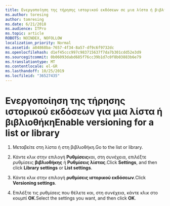 ```yaml
---
title: Ενεργοποίηση της τήρησης ιστορικού εκδόσεων σε μια λίστα ή βιβλιοθήκη
ms.author: toresing
author: tomresing
ms.date: 6/21/2018
ms.audience: ITPro
ms.topic: article
ROBOTS: NOINDEX, NOFOLLOW
localization_priority: Normal
ms.assetid: a84868ba-7657-4f34-8a57-df9c6f9732dc
ms.openlocfilehash: d1ef45ccc997c983715637f7da7b301cdd52e3d9
ms.sourcegitcommit: 0b06093dabd685f76cc39b1d7c0f8b03883b6e79
ms.translationtype: MT
ms.contentlocale: el-GR
ms.lasthandoff: 10/25/2019
ms.locfileid: "36527435"
---
```

# <a name="enable-versioning-for-a-list-or-library"></a><span data-ttu-id="aefca-102">Ενεργοποίηση της τήρησης ιστορικού εκδόσεων για μια λίστα ή βιβλιοθήκη</span><span class="sxs-lookup"><span data-stu-id="aefca-102">Enable versioning for a list or library</span></span>

1. <span data-ttu-id="aefca-103">Μεταβείτε στη λίστα ή στη βιβλιοθήκη.</span><span class="sxs-lookup"><span data-stu-id="aefca-103">Go to the list or library.</span></span>
    
2. <span data-ttu-id="aefca-104">Κάντε κλικ στην επιλογή **Ρυθμίσεις**και, στη συνέχεια, επιλέξτε ρυθμίσεις **βιβλιοθήκης** ή **Ρυθμίσεις λίστας**.</span><span class="sxs-lookup"><span data-stu-id="aefca-104">Click **Settings**, and then click **Library settings** or **List settings**.</span></span>
    
3. <span data-ttu-id="aefca-105">Κάντε κλικ στην επιλογή **ρυθμίσεις ιστορικού εκδόσεων**.</span><span class="sxs-lookup"><span data-stu-id="aefca-105">Click **Versioning settings**.</span></span>
    
4. <span data-ttu-id="aefca-106">Επιλέξτε τις ρυθμίσεις που θέλετε και, στη συνέχεια, κάντε κλικ στο κουμπί **OK**.</span><span class="sxs-lookup"><span data-stu-id="aefca-106">Select the settings you want, and then click **OK**.</span></span>
    

